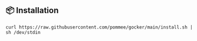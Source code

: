 ## 📦 Installation

```shell
curl https://raw.githubusercontent.com/pommee/gocker/main/install.sh | sh /dev/stdin
```
